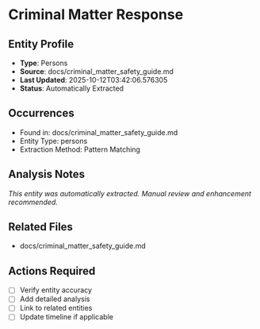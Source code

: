 # Criminal Matter Response

## Entity Profile
- **Type**: Persons
- **Source**: docs/criminal_matter_safety_guide.md
- **Last Updated**: 2025-10-12T03:42:06.576305
- **Status**: Automatically Extracted

## Occurrences
- Found in: docs/criminal_matter_safety_guide.md
- Entity Type: persons
- Extraction Method: Pattern Matching

## Analysis Notes
*This entity was automatically extracted. Manual review and enhancement recommended.*

## Related Files
- docs/criminal_matter_safety_guide.md

## Actions Required
- [ ] Verify entity accuracy
- [ ] Add detailed analysis
- [ ] Link to related entities
- [ ] Update timeline if applicable
